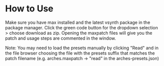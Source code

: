 # How to Use
Make sure you have max installed and the latest vsynth package in the package manager.
Click the green code button for the dropdown selection > choose download as zip.
Opening the maxpatch files will give you the patch and usage steps are commented in the window.


Note: You may need to load the presets manually by clicking "Read" and in the file browser choosing the file with the presets suffix that matches the patch filename
(e.g. arches.maxpatch -> "read" in the arches-presets.json)
